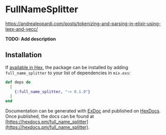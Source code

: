 # FullNameSplitter

https://andrealeopardi.com/posts/tokenizing-and-parsing-in-elixir-using-leex-and-yecc/

**TODO: Add description**

## Installation

If [available in Hex](https://hex.pm/docs/publish), the package can be installed
by adding `full_name_splitter` to your list of dependencies in `mix.exs`:

```elixir
def deps do
  [
    {:full_name_splitter, "~> 0.1.0"}
  ]
end
```

Documentation can be generated with [ExDoc](https://github.com/elixir-lang/ex_doc)
and published on [HexDocs](https://hexdocs.pm). Once published, the docs can
be found at [https://hexdocs.pm/full_name_splitter](https://hexdocs.pm/full_name_splitter).

